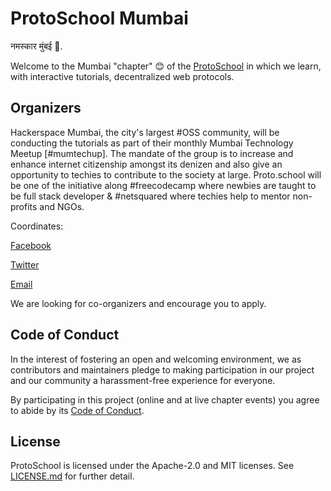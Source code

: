 # ProtoSchool Mumbai

 नमस्कार मुंबई 🙏.

Welcome to the Mumbai "chapter" 😊 of the [ProtoSchool](https://proto.school) in which we learn, with interactive tutorials, decentralized web protocols.

## Organizers

Hackerspace Mumbai, the city's largest #OSS community, will be conducting the tutorials as part of their monthly Mumbai Technology Meetup [#mumtechup]. The mandate of the group is to increase and enhance internet citizenship amongst its denizen and also give an opportunity to techies to contribute to the society at large. Proto.school will be one of the initiative along #freecodecamp where newbies are taught to be full stack developer & #netsquared where techies help to mentor non-profits and NGOs.

Coordinates:

[Facebook](https://fb.com/hackmum)

[Twitter](https://twitter.com/hackmum)

[Email](community@hackmum.in)

We are looking for co-organizers and encourage you to apply.

## Code of Conduct

In the interest of fostering an open and welcoming environment, we as
contributors and maintainers pledge to making participation in our project and
our community a harassment-free experience for everyone.

By participating in this project (online and at live chapter events) you agree to abide by its [Code of Conduct](/CODE_OF_CONDUCT.mdCODE_OF_CONDUCT.md).


## License

ProtoSchool is licensed under the Apache-2.0 and MIT licenses. See [LICENSE.md](./LICENSE.md) for further detail.
